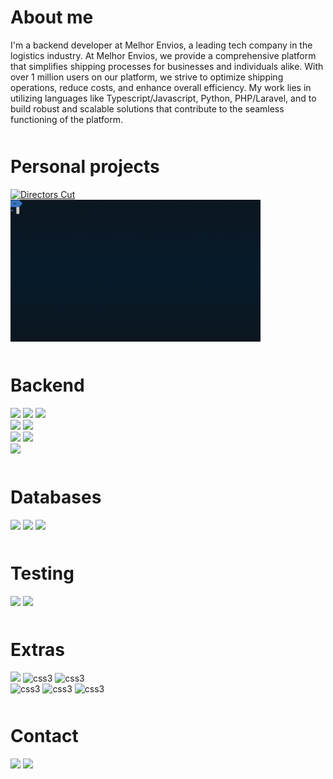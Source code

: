 <h1 align="left"> About me </h1>
<p>I'm a backend developer at Melhor Envios, a leading tech company in the logistics industry. At Melhor Envios, we provide a comprehensive platform that simplifies shipping processes for businesses and individuals alike. With over 1 million users on our platform, we strive to optimize shipping operations, reduce costs, and enhance overall efficiency. My work lies in utilizing languages like Typescript/Javascript, Python, PHP/Laravel, and  to build robust and scalable solutions that contribute to the seamless functioning of the platform.</p>

<h1 align="left" style="margin-top:50px"> Personal projects </h1>
<section align="left" style="margin-bottom:50px">

<a href="https://directorscut.robertoseba.com/about" target="_blank" rel="noopener noreferrer"><img src="./assets/directors.png" width="400px" alt="Directors Cut"></a>
<a href="https://github.com/robertoseba/gennie"><img src="https://github.com/robertoseba/gennie/blob/f3767901b9a25fffba9ce4baa12c91ab6729222e/docs/images/awk.gif" width="400px" alt="Gennie Cli"></a>
</section>

<h1 align="left" style="margin-top:50px"> Backend </h1>
<section align="left" style="margin-bottom:50px">
  <img src="https://img.shields.io/badge/JavaScript-007ACC?style=for-the-badge&logo=javascript&logoColor=white" />
  <img src="https://img.shields.io/badge/TypeScript-007ACC?style=for-the-badge&logo=typescript&logoColor=white" />
  <img src="https://img.shields.io/badge/Nestjs-FF0000?style=for-the-badge&logo=NestJs&logoColor=white" />
  <br />
  <img src="https://img.shields.io/badge/Python-F7DF1E?style=for-the-badge&logo=python&logoColor=black" />
  <img src="https://img.shields.io/badge/Django-F7DF1E?style=for-the-badge&logo=django&logoColor=black" />
  <br />
  <img src="https://img.shields.io/badge/Node.js-43853D?style=for-the-badge&logo=node.js&logoColor=white" />
  <img src="https://img.shields.io/badge/Express-43853D?style=for-the-badge&logo=express&logoColor=white" />
  <br />
  <img src="https://img.shields.io/badge/Go-007ACC?style=for-the-badge&logo=go&logoColor=white" />


</section>

<h1 align="left"> Databases </h1>
<section align="left"  style="margin-bottom:50px">
  <img src="https://img.shields.io/badge/MongoDB-4EA94B?style=for-the-badge&logo=mongodb&logoColor=white" />
  <img src="https://img.shields.io/badge/postgres-00000F?style=for-the-badge&logo=postgres&logoColor=white" />
  <img src="https://img.shields.io/badge/mysql-00000F?style=for-the-badge&logo=mysql&logoColor=white" />
</section>

<h1 align="left"> Testing </h1>
<section align="left" style="margin-bottom:50px">
  
  <img src="https://img.shields.io/badge/Jest-C21325?style=for-the-badge&logo=jest&logoColor=white" />
    <img src="https://img.shields.io/badge/Unittest-F7DF1E?style=for-the-badge&logo=python&logoColor=black" />
 
</section>

<h1 align="left"> Extras </h1>
<section align="left"  style="margin-bottom:50px">
  <img src="https://img.shields.io/badge/Docker-2CA5E0?style=for-the-badge&logo=docker&logoColor=white" />
   <img src="https://img.shields.io/badge/git-%23F05033.svg?style=for-the-badge&logo=git&logoColor=white" alt="css3" />
  <img src="https://img.shields.io/badge/github-%23121011.svg?style=for-the-badge&logo=github&logoColor=white" alt="css3" />
  <br />
  <img src="https://img.shields.io/badge/aws-orange.svg?style=for-the-badge&logo=aws&logoColor=red" alt="css3" />

  <img src="https://img.shields.io/badge/Google Cloud-blue.svg?style=for-the-badge&logo=google&logoColor=red" alt="css3" />
  <img src="https://img.shields.io/badge/Heroku-blueviolet.svg?style=for-the-badge&logo=heroku&logoColor=white" alt="css3" />

</section>

<h1 align="left"> Contact </h1>
<section align="left"> 
 	<a href="https://www.linkedin.com/in/robertoseba/" target="_blank"><img src="https://img.shields.io/badge/-LinkedIn-%230077B5?style=for-the-badge&logo=linkedin&logoColor=white" target="_blank"></a>  
  <a href="mailto:roberto@robertoseba.com" target="_blank" rel="noopener noreferrer"><img src="https://img.shields.io/badge/-Email-C21325?style=for-the-badge&logo=gmail&logoColor=white" target="_blank" rel="noopener noreferrer"></a>
</section>

<br>
